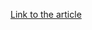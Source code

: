 [Link to the article](https://www.nist.gov/blogs/cybersecurity-insights/staff-stories-spotlight-series-cybersecurity-awareness-month-2024-4)

